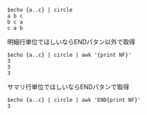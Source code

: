 ```
$echo {a..c} | circle
a b c
b c a
c a b
```

明細行単位でほしいならENDパタン以外で取得
```
$echo {a..c} | circle | awk '{print NF}'
3
3
3
```

サマリ行単位でほしいならENDパタンで取得
```
$echo {a..c} | circle | awk 'END{print NF}'
3
```
